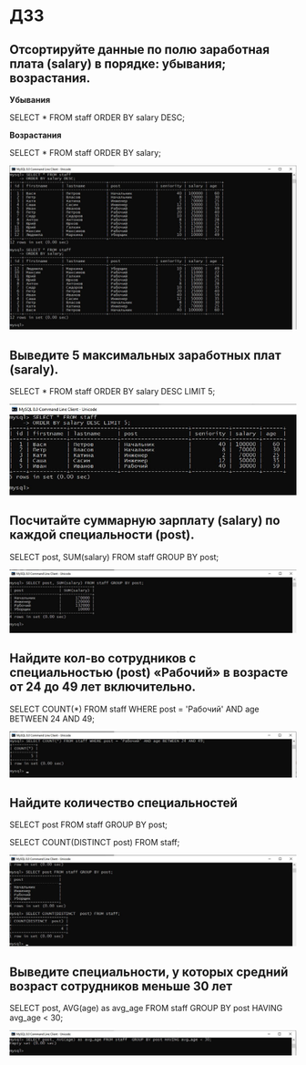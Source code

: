 # ДЗ3

## Отсортируйте данные по полю заработная плата (salary) в порядке: убывания; возрастания.

**Убывания**

SELECT * FROM staff
ORDER BY salary DESC;

**Возрастания**

SELECT * FROM staff
ORDER BY salary;

![HW3_1](1.jpg)

## Выведите 5 максимальных заработных плат (saraly).

SELECT * FROM staff
ORDER BY salary DESC LIMIT 5;

![HW3_2](2.jpg)

## Посчитайте суммарную зарплату (salary) по каждой специальности (роst).

SELECT post, SUM(salary) FROM staff GROUP BY post;

![HW3_3](3.jpg)

## Найдите кол-во сотрудников с специальностью (post) «Рабочий» в возрасте от 24 до 49 лет включительно.

SELECT COUNT(*) FROM staff WHERE post = 'Рабочий' AND age BETWEEN 24 AND 49;

![HW3_4](4.jpg)

## Найдите количество специальностей

SELECT post FROM staff GROUP BY post;

SELECT COUNT(DISTINCT  post) FROM staff;

![HW3_5](5.jpg)

## Выведите специальности, у которых средний возраст сотрудников меньше 30 лет

SELECT post, AVG(age) as avg_age FROM staff  GROUP BY post HAVING avg_age < 30;

![HW3_6](6.jpg)